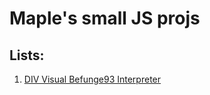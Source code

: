 Maple's small JS projs
======================
Lists:
------
1. [DIV Visual Befunge93
   Interpreter](http://humiaozuzu.github.com/javascript-playground/befunge93/)
